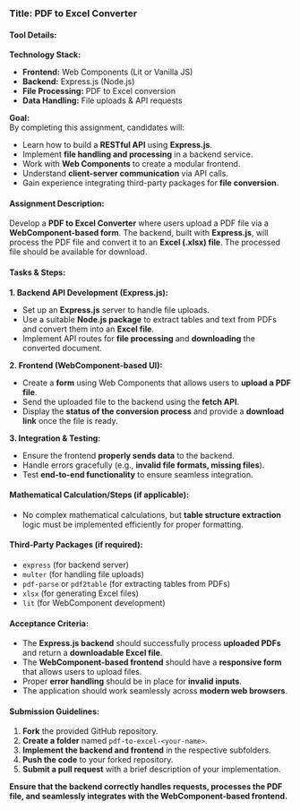 

### **Title:** PDF to Excel Converter  

#### **Tool Details:**  
**Technology Stack:**  
- **Frontend:** Web Components (Lit or Vanilla JS)  
- **Backend:** Express.js (Node.js)  
- **File Processing:** PDF to Excel conversion  
- **Data Handling:** File uploads & API requests  

**Goal:**  
By completing this assignment, candidates will:  
- Learn how to build a **RESTful API** using **Express.js**.  
- Implement **file handling and processing** in a backend service.  
- Work with **Web Components** to create a modular frontend.  
- Understand **client-server communication** via API calls.  
- Gain experience integrating third-party packages for **file conversion**.  

#### **Assignment Description:**  
Develop a **PDF to Excel Converter** where users upload a PDF file via a **WebComponent-based form**. The backend, built with **Express.js**, will process the PDF file and convert it to an **Excel (.xlsx) file**. The processed file should be available for download.  

#### **Tasks & Steps:**  

**1. Backend API Development (Express.js):**  
- Set up an **Express.js** server to handle file uploads.  
- Use a suitable **Node.js package** to extract tables and text from PDFs and convert them into an **Excel file**.  
- Implement API routes for **file processing** and **downloading** the converted document.  

**2. Frontend (WebComponent-based UI):**  
- Create a **form** using Web Components that allows users to **upload a PDF file**.  
- Send the uploaded file to the backend using the **fetch API**.  
- Display the **status of the conversion process** and provide a **download link** once the file is ready.  

**3. Integration & Testing:**  
- Ensure the frontend **properly sends data** to the backend.  
- Handle errors gracefully (e.g., **invalid file formats, missing files**).  
- Test **end-to-end functionality** to ensure seamless integration.  

#### **Mathematical Calculation/Steps (if applicable):**  
- No complex mathematical calculations, but **table structure extraction** logic must be implemented efficiently for proper formatting.  

#### **Third-Party Packages (if required):**  
- `express` (for backend server)  
- `multer` (for handling file uploads)  
- `pdf-parse` or `pdf2table` (for extracting tables from PDFs)  
- `xlsx` (for generating Excel files)  
- `lit` (for WebComponent development)  

#### **Acceptance Criteria:**  
- The **Express.js backend** should successfully process **uploaded PDFs** and return a **downloadable Excel file**.  
- The **WebComponent-based frontend** should have a **responsive form** that allows users to upload files.  
- Proper **error handling** should be in place for **invalid inputs**.  
- The application should work seamlessly across **modern web browsers**.  

#### **Submission Guidelines:**  
1. **Fork** the provided GitHub repository.  
2. **Create a folder** named `pdf-to-excel-<your-name>`.  
3. **Implement the backend and frontend** in the respective subfolders.  
4. **Push the code** to your forked repository.  
5. **Submit a pull request** with a brief description of your implementation.  

**Ensure that the backend correctly handles requests, processes the PDF file, and seamlessly integrates with the WebComponent-based frontend.**  
